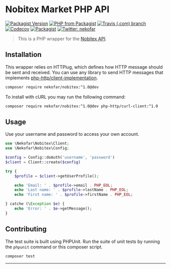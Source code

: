 # Nobitex Market PHP API

[![Packagist Version](https://img.shields.io/packagist/v/nekofar/nobitex.svg)][1]
[![PHP from Packagist](https://img.shields.io/packagist/php-v/nekofar/nobitex.svg)][1]
[![Travis (.com) branch](https://img.shields.io/travis/com/nekofar/nobitex-api-php/master.svg)][3]
[![Codecov](https://img.shields.io/codecov/c/gh/nekofar/nobitex-api-php.svg)][4]
[![Packagist](https://img.shields.io/packagist/l/nekofar/nobitex.svg)][2]
[![Twitter: nekofar](https://img.shields.io/twitter/follow/nekofar.svg?style=flat)][7]

> This is a PHP wrapper for the [Nobitex API][6].

## Installation

This wrapper relies on HTTPlug, which defines how HTTP message should be sent and received. 
You can use any library to send HTTP messages that implements [php-http/client-implementation][5].

```bash
composer require nekofar/nobitex:^1.0@dev
```

To install with cURL you may run the following command:

```bash
composer require nekofar/nobitex:^1.0@dev php-http/curl-client:^1.0
```

## Usage

Use your username and password to access your own account.

```php
use \Nekofar\Nobitex\Client;
use \Nekofar\Nobitex\Config;

$config = Config::doAuth('username', 'password')
$client = Client::create($config)

try {
    $profile = $client->getUserProfile();

    echo 'Email: ' . $profile->email . PHP_EOL;
    echo 'Last name: ' . $profile->lastName . PHP_EOL;
    echo 'First name: ' . $profile->firstName . PHP_EOL;

} catche (\Exception $e) {
    echo 'Error: ' . $e->getMessage();
}
```

## Contributing

The test suite is built using PHPUnit. Run the suite of unit tests by running
the `phpunit` command or this composer script.

```bash
composer test
```

---
[1]: https://packagist.org/packages/nekofar/nobitex
[2]: https://github.com/nekofar/nobitex-api-php/blob/master/LICENSE
[3]: https://travis-ci.com/nekofar/nobitex-api-php
[4]: https://codecov.io/gh/nekofar/nobitex-api-php
[5]: https://packagist.org/providers/php-http/client-implementation
[6]: https://github.com/nobitex/docs-api
[7]: https://twitter.com/nekofar

